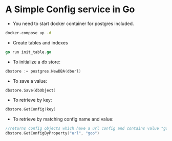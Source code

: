 A Simple Config service in Go
============================================


- You need to start docker container for postgres included.
```bash
docker-compose up -d
```
- Create tables and indexes
```go
go run init_table.go
```

- To initialize a db store: 
```go
dbstore := postgres.NewDBA(dburl)
```

- To save a value:
```go
dbstore.Save(dbObject)
```

- To retrieve by key:
```go
dbstore.GetConfig(key)
```

- To retrieve by matching config name and value:
```go
//returns config objects which have a url config and contains value "goo"
dbstore.GetConfigByProperty("url", "goo")
```
